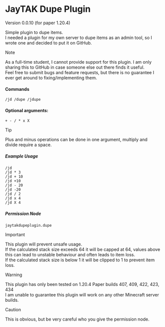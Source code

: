 # JayTAK Dupe Plugin
Version 0.0.10 (for paper 1.20.4)

Simple plugin to dupe items.<br>
I needed a plugin for my own server to dupe items as an admin tool, so I wrote one and decided to put it on GitHub.

>[!NOTE]
> As a full-time student, I cannot provide support for this plugin. I am only sharing this to GitHub in case someone else out there finds it useful.<br>
>Feel free to submit bugs and feature requests, but there is no guarantee I ever get around to fixing/implementing them.

#### Commands
`/jd /dupe /jdupe`

#### Optional arguments:
`+ - / * x X`

> [!TIP]
> Plus and minus operations can be done in one argument, multiply and divide require a space.

##### Example Usage
```
/jd
/jd * 3
/jd + 10
/jd +10
/jd - 20
/jd -20
/jd / 2
/jd x 4
/jd X 4
```

##### Permission Node
`jaytakdupeplugin.dupe`

> [!IMPORTANT]
> This plugin will prevent unsafe usage.<br>
> If the calculated stack size exceeds 64 it will be capped at 64, values above this can lead to unstable behaviour and often leads to item loss.<br>
> If the calculated stack size is below 1 it will be clipped to 1 to prevent item loss.

> [!WARNING]
> This plugin has only been tested on 1.20.4 Paper builds 407, 409, 422, 423, 434<br>
> I am unable to guarantee this plugin will work on any other Minecraft server builds.

> [!CAUTION]
> This is obvious, but be very careful who you give the permission node.
